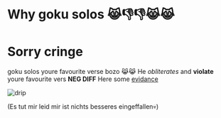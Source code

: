 # Why goku solos 😹👎👎😹😹
# Sorry cringe

goku solos youre favourite verse bozo 😹😹
He *obliterates* and **violate** youre favourite vers **NEG DIFF**
Here some [evidance](https://vsbattles.fandom.com/wiki/VS_Battles_Wiki/Son_Goku) 

![drip](https://i.kym-cdn.com/entries/icons/facebook/000/036/141/Drip_Goku.jpg)


(Es tut mir leid mir ist nichts besseres eingeffallen💀)
